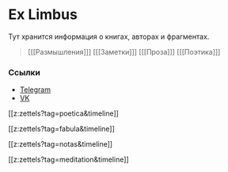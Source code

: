 # Ex Limbus
Тут хранится информация о книгах, авторах и фрагментах.

>[[[Размышления]]] [[[Заметки]]] [[[Проза]]] [[[Поэтика]]]

### Ссылки
- [Telegram](https://t.me/discreteblack)
- [VK](https://vk.com/discreteblack)

[[z:zettels?tag=poetica&timeline]]

[[z:zettels?tag=fabula&timeline]]

[[z:zettels?tag=notas&timeline]]

[[z:zettels?tag=meditation&timeline]]

